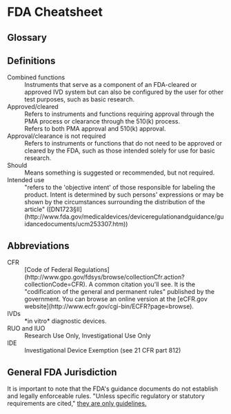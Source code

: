 # FDA Cheatsheet

## Glossary

## Definitions

<dl>
  <dt>Combined functions</dt>
  <dd>Instruments that serve as a component of an FDA-cleared or approved IVD system but can also be configured by the user for other test purposes, such as basic research.</dd>

  <dt>Approved/cleared</dt>
  <dd>Refers to instruments and functions requiring approval through the PMA process or clearance through the 510(k) process.</dd>
  <dd>Refers to both PMA approval and 510(k) approval.</dd>

  <dt>Approval/clearance is not required</dt>
  <dd>Refers to instruments or functions that do not need to be approved or cleared by the FDA, such as those intended solely for use for basic research.</dd>

  <dt>Should</dt>
  <dd>Means something is suggested or recommended, but not required.</dd>

  <dt>Intended use</dt>
  <dd>"refers to the 'objective intent' of those responsible for labeling the product. Intent is determined by such persons' expressions or may be shown by the circumstances surrounding the distribution of the article" ([DN1723&sect;II](http://www.fda.gov/medicaldevices/deviceregulationandguidance/guidancedocuments/ucm253307.htm))</dd>
</dl>

## Abbreviations

<dl>
  <dt>CFR</dt>
  <dd>[Code of Federal Regulations](http://www.gpo.gov/fdsys/browse/collectionCfr.action?collectionCode=CFR). A common citation you'll see. It is the "codification of the general and permanent rules" published by the government. You can browse an online version at the [eCFR.gov website](http://www.ecfr.gov/cgi-bin/ECFR?page=browse).</dd>

  <dt>IVDs</dt>
  <dd>*in vitro* diagnostic devices.</dd>

  <dt>RUO and IUO</dt>
  <dd>Research Use Only, Investigational Use Only</dd>

  <dt>IDE</dt>
  <dd>Investigational Device Exemption (see 21 CFR part 812)</dd>
</dl>

## General FDA Jurisdiction

It is important to note that the FDA's guidance documents do not establish and legally enforceable rules. "Unless specific regulatory or statutory requirements are cited," [they are only guidelines.](https://www.youtube.com/watch?v=b6kgS_AwuH0)

